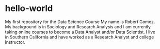 # hello-world
My first repository for the Data Science Course
My name is Robert Gomez. My background is in Sociology and Research Analysis and I am currently taking online courses to become a Data Analyst and/or Data Scientist. I live in Southern California and have worked as a Research Analyst and college instructor.
